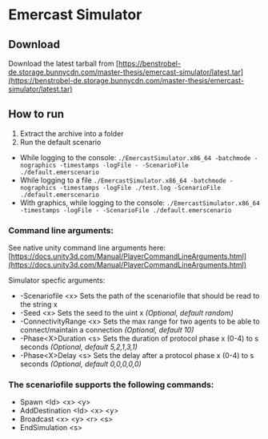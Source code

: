# Emercast Simulator

## Download

Download the latest tarball from [https://benstrobel-de.storage.bunnycdn.com/master-thesis/emercast-simulator/latest.tar](https://benstrobel-de.storage.bunnycdn.com/master-thesis/emercast-simulator/latest.tar)

## How to run

1. Extract the archive into a folder
2.  Run the default scenario
- While logging to the console: ```./EmercastSimulator.x86_64 -batchmode -nographics -timestamps -logFile - -ScenarioFile ./default.emerscenario```
- While logging to a file ```./EmercastSimulator.x86_64 -batchmode -nographics -timestamps -logFile ./test.log -ScenarioFile ./default.emerscenario```
- With graphics, while logging to the console: ```./EmercastSimulator.x86_64 -timestamps -logFile - -ScenarioFile ./default.emerscenario```

### Command line arguments:

See native unity command line arguments here: [https://docs.unity3d.com/Manual/PlayerCommandLineArguments.html](https://docs.unity3d.com/Manual/PlayerCommandLineArguments.html)

Simulator specfic arguments:
- -Scenariofile \<x\> Sets the path of the scenariofile that should be read to the string x
- -Seed \<x\> Sets the seed to the uint x *(Optional, default random)*
- -ConnectivityRange \<x\> Sets the max range for two agents to be able to connect/maintain a connection *(Optional, default 10)*
- -Phase\<X\>Duration \<s\> Sets the duration of protocol phase x (0-4) to s seconds *(Optional, default 5,2,1,3,1)*
- -Phase\<X\>Delay \<s\> Sets the delay after a protocol phase x (0-4) to s seconds *(Optional, default 0,0,0,0,0)*

### The scenariofile supports the following commands:
- Spawn \<Id\> \<x\> \<y\>
- AddDestination \<Id\> \<x\> \<y\>
- Broadcast \<x\> \<y\> \<r\> \<s\>
- EndSimulation \<s\>
